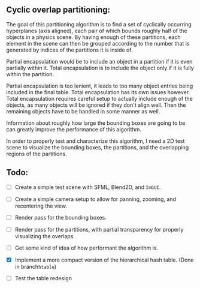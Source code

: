 ## Cyclic overlap partitioning:

The goal of this partitioning algorithm is to find a set of cyclically occurring hyperplanes (axis aligned), each pair of which bounds roughly half of the objects in a physics scene. By having enough of these partitions, each element in the scene can then be grouped according to the number that is generated by indices of the partitions it is inside of.

Partial encapsulation would be to include an object in a partition if it is even partially within it. Total encapsulation is to include the object only if it is fully within the partition. 

Partial encapsulation is too lenient, it leads to too many object entries being included in the final table. Total encapsulation has its own issues however. Total encapsulation requires careful setup to actually include enough of the objects, as many objects will be ignored if they don't align well. Then the remaining objects have to be handled in some manner as well.

Information about roughly how large the bounding boxes are going to be can greatly improve the performance of this algorithm.

In order to properly test and characterize this algorithm, I need a 2D test scene to visualize the bounding boxes, the partitions, and the overlapping regions of the partitions.

## Todo:

- [ ] Create a simple test scene with SFML, Blend2D, and `ImGUI`.
- [ ] Create a simple camera setup to allow for panning, zooming, and recentering the view.
- [ ] Render pass for the bounding boxes.
- [ ] Render pass for the partitions, with partial transparency for properly visualizing the overlaps.
- [ ] Get some kind of idea of how performant the algorithm is.



- [x] Implement a more compact version of the hierarchical hash table. (Done in branch`htable`)
- [ ] Test the table redesign